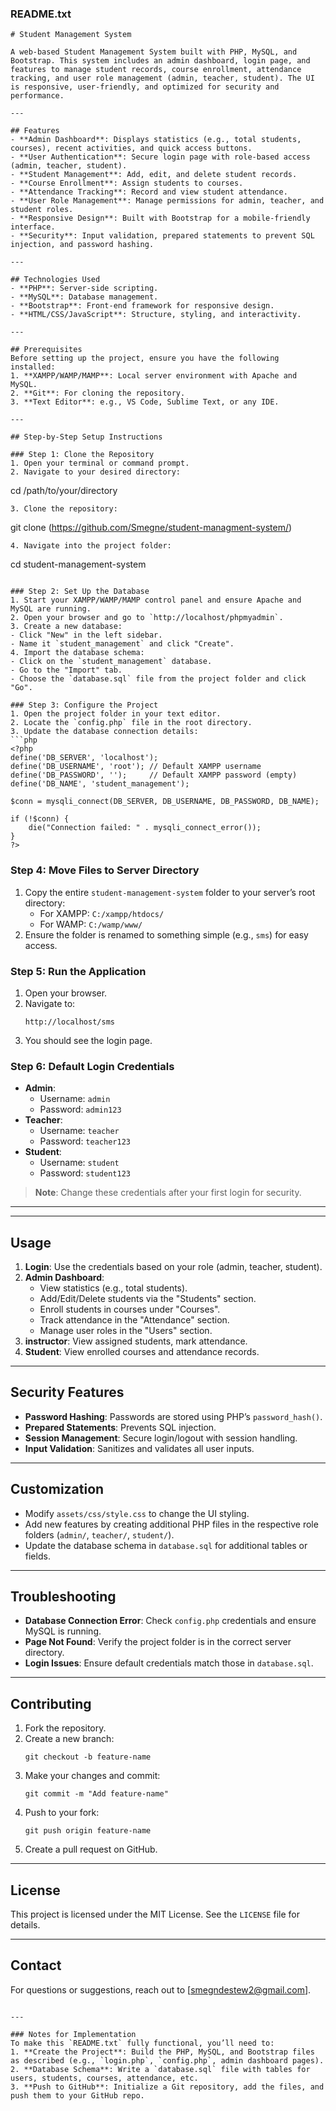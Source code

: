 

### README.txt

```
# Student Management System

A web-based Student Management System built with PHP, MySQL, and Bootstrap. This system includes an admin dashboard, login page, and features to manage student records, course enrollment, attendance tracking, and user role management (admin, teacher, student). The UI is responsive, user-friendly, and optimized for security and performance.

---

## Features
- **Admin Dashboard**: Displays statistics (e.g., total students, courses), recent activities, and quick access buttons.
- **User Authentication**: Secure login page with role-based access (admin, teacher, student).
- **Student Management**: Add, edit, and delete student records.
- **Course Enrollment**: Assign students to courses.
- **Attendance Tracking**: Record and view student attendance.
- **User Role Management**: Manage permissions for admin, teacher, and student roles.
- **Responsive Design**: Built with Bootstrap for a mobile-friendly interface.
- **Security**: Input validation, prepared statements to prevent SQL injection, and password hashing.

---

## Technologies Used
- **PHP**: Server-side scripting.
- **MySQL**: Database management.
- **Bootstrap**: Front-end framework for responsive design.
- **HTML/CSS/JavaScript**: Structure, styling, and interactivity.

---

## Prerequisites
Before setting up the project, ensure you have the following installed:
1. **XAMPP/WAMP/MAMP**: Local server environment with Apache and MySQL.
2. **Git**: For cloning the repository.
3. **Text Editor**: e.g., VS Code, Sublime Text, or any IDE.

---

## Step-by-Step Setup Instructions

### Step 1: Clone the Repository
1. Open your terminal or command prompt.
2. Navigate to your desired directory:
   ```
   cd /path/to/your/directory
   ```
3. Clone the repository:
   ```
   git clone (https://github.com/Smegne/student-managment-system/)
   ```
4. Navigate into the project folder:
   ```
   cd student-management-system
   ```

### Step 2: Set Up the Database
1. Start your XAMPP/WAMP/MAMP control panel and ensure Apache and MySQL are running.
2. Open your browser and go to `http://localhost/phpmyadmin`.
3. Create a new database:
   - Click "New" in the left sidebar.
   - Name it `student_management` and click "Create".
4. Import the database schema:
   - Click on the `student_management` database.
   - Go to the "Import" tab.
   - Choose the `database.sql` file from the project folder and click "Go".

### Step 3: Configure the Project
1. Open the project folder in your text editor.
2. Locate the `config.php` file in the root directory.
3. Update the database connection details:
   ```php
   <?php
   define('DB_SERVER', 'localhost');
   define('DB_USERNAME', 'root'); // Default XAMPP username
   define('DB_PASSWORD', '');     // Default XAMPP password (empty)
   define('DB_NAME', 'student_management');

   $conn = mysqli_connect(DB_SERVER, DB_USERNAME, DB_PASSWORD, DB_NAME);

   if (!$conn) {
       die("Connection failed: " . mysqli_connect_error());
   }
   ?>
   ```

### Step 4: Move Files to Server Directory
1. Copy the entire `student-management-system` folder to your server’s root directory:
   - For XAMPP: `C:/xampp/htdocs/`
   - For WAMP: `C:/wamp/www/`
2. Ensure the folder is renamed to something simple (e.g., `sms`) for easy access.

### Step 5: Run the Application
1. Open your browser.
2. Navigate to:
   ```
   http://localhost/sms
   ```
3. You should see the login page.

### Step 6: Default Login Credentials
- **Admin**:
  - Username: `admin`
  - Password: `admin123`
- **Teacher**:
  - Username: `teacher`
  - Password: `teacher123`
- **Student**:
  - Username: `student`
  - Password: `student123`
> **Note**: Change these credentials after your first login for security.

---



---

## Usage
1. **Login**: Use the credentials based on your role (admin, teacher, student).
2. **Admin Dashboard**:
   - View statistics (e.g., total students).
   - Add/Edit/Delete students via the "Students" section.
   - Enroll students in courses under "Courses".
   - Track attendance in the "Attendance" section.
   - Manage user roles in the "Users" section.
3. **instructor**: View assigned students, mark attendance.
4. **Student**: View enrolled courses and attendance records.

---

## Security Features
- **Password Hashing**: Passwords are stored using PHP’s `password_hash()`.
- **Prepared Statements**: Prevents SQL injection.
- **Session Management**: Secure login/logout with session handling.
- **Input Validation**: Sanitizes and validates all user inputs.

---

## Customization
- Modify `assets/css/style.css` to change the UI styling.
- Add new features by creating additional PHP files in the respective role folders (`admin/`, `teacher/`, `student/`).
- Update the database schema in `database.sql` for additional tables or fields.

---

## Troubleshooting
- **Database Connection Error**: Check `config.php` credentials and ensure MySQL is running.
- **Page Not Found**: Verify the project folder is in the correct server directory.
- **Login Issues**: Ensure default credentials match those in `database.sql`.

---

## Contributing
1. Fork the repository.
2. Create a new branch:
   ```
   git checkout -b feature-name
   ```
3. Make your changes and commit:
   ```
   git commit -m "Add feature-name"
   ```
4. Push to your fork:
   ```
   git push origin feature-name
   ```
5. Create a pull request on GitHub.

---

## License
This project is licensed under the MIT License. See the `LICENSE` file for details.

---

## Contact
For questions or suggestions, reach out to [smegndestew2@gmail.com].
```

---

### Notes for Implementation
To make this `README.txt` fully functional, you’ll need to:
1. **Create the Project**: Build the PHP, MySQL, and Bootstrap files as described (e.g., `login.php`, `config.php`, admin dashboard pages).
2. **Database Schema**: Write a `database.sql` file with tables for users, students, courses, attendance, etc.
3. **Push to GitHub**: Initialize a Git repository, add the files, and push them to your GitHub repo.
